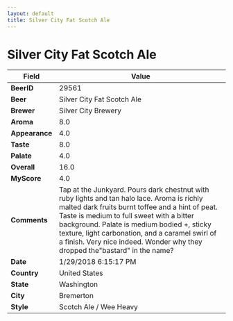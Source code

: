 ```yaml
---
layout: default
title: Silver City Fat Scotch Ale 
---
```


# Silver City Fat Scotch Ale 

| Field         | Value     |
|---------------|-----------|
| **BeerID** | 29561 |
| **Beer** | Silver City Fat Scotch Ale  |
| **Brewer** | Silver City Brewery |
| **Aroma** | 8.0 |
| **Appearance** | 4.0 |
| **Taste** | 8.0 |
| **Palate** | 4.0 |
| **Overall** | 16.0 |
| **MyScore** | 4.0 |
| **Comments** | Tap at the Junkyard. Pours dark chestnut with ruby lights and tan halo lace. Aroma is richly malted dark fruits burnt toffee and a hint of peat. Taste is medium to full sweet with a bitter background. Palate is medium bodied +, sticky texture, light carbonation, and a caramel swirl of a finish. Very nice indeed. Wonder why they dropped the&quot;bastard&quot; in the name? |
| **Date** | 1/29/2018 6:15:17 PM |
| **Country** | United States |
| **State** | Washington |
| **City** | Bremerton |
| **Style** | Scotch Ale / Wee Heavy |
